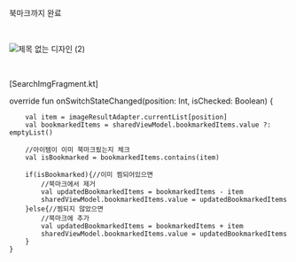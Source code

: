 북마크까지 완료


<br>


![제목 없는 디자인 (2)](https://github.com/ellycrab/challengeHomework/assets/54714275/6c322585-b922-4349-9a4a-b017e2c23a59)



<br>




[SearchImgFragment.kt]


override fun onSwitchStateChanged(position: Int, isChecked: Boolean) {

        val item = imageResultAdapter.currentList[position]
        val bookmarkedItems = sharedViewModel.bookmarkedItems.value ?: emptyList()

        //아이템이 이미 북마크됬는지 체크
        val isBookmarked = bookmarkedItems.contains(item)

        if(isBookmarked){//이미 찜되어있으면
            //북마크에서 제거
            val updatedBookmarkedItems = bookmarkedItems - item
            sharedViewModel.bookmarkedItems.value = updatedBookmarkedItems
        }else{//찜되지 않았으면
            //북마크에 추가
            val updatedBookmarkedItems = bookmarkedItems + item
            sharedViewModel.bookmarkedItems.value = updatedBookmarkedItems
        }
    }
